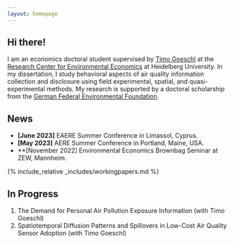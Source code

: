 ```yaml
---
layout: homepage
---
```


## Hi there!

I am an economics doctoral student supervised by [Timo Goeschl](https://www.awi.uni-heidelberg.de/en/node/270) at the [Research Center for Environmental Economics](https://www.awi.uni-heidelberg.de/en/research/environmental-economics) at Heidelberg University. In my dissertation, I study behavioral aspects of air quality information collection and disclosure using field experimental, spatial, and quasi-experimental methods. My research is supported by a doctoral scholarship from the [German Federal Environmental Foundation](https://www.dbu.de/en/). 

## News

- **[June 2023]** EAERE Summer Conference in Limassol, Cyprus.
- **[May 2023]** AERE Summer Conference in Portland, Maine, USA.
- **[November 2022] Environmental Economics Brownbag Seminar at ZEW, Mannheim. 

{% include_relative _includes/workingpapers.md %}

## In Progress

1. The Demand for Personal Air Pollution Exposure Information (with Timo Goeschl)
2. Spatiotemporal Diffusion Patterns and Spillovers in Low-Cost Air Quality Sensor Adoption (with Timo Goeschl)
